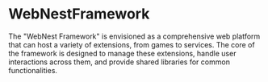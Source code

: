 # WebNestFramework
The "WebNest Framework" is envisioned as a comprehensive web platform that can host a variety of extensions, from games to services. The core of the framework is designed to manage these extensions, handle user interactions across them, and provide shared libraries for common functionalities. 
